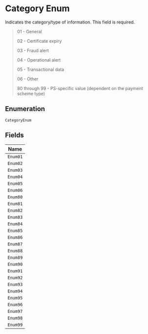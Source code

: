 
# Category Enum

Indicates the category/type of information. This field is required.

> 01 - General
> 
> 02 - Certificate expiry
> 
> 03 - Fraud alert
> 
> 04 - Operational alert
> 
> 05 - Transactional data
> 
> 06 - Other
> 
> 80 through 99 - PS-specific value (dependent on the payment scheme type)

## Enumeration

`CategoryEnum`

## Fields

| Name |
|  --- |
| `Enum01` |
| `Enum02` |
| `Enum03` |
| `Enum04` |
| `Enum05` |
| `Enum06` |
| `Enum80` |
| `Enum81` |
| `Enum82` |
| `Enum83` |
| `Enum84` |
| `Enum85` |
| `Enum86` |
| `Enum87` |
| `Enum88` |
| `Enum89` |
| `Enum90` |
| `Enum91` |
| `Enum92` |
| `Enum93` |
| `Enum94` |
| `Enum95` |
| `Enum96` |
| `Enum97` |
| `Enum98` |
| `Enum99` |

